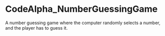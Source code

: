 # CodeAlpha_NumberGuessingGame
A number guessing game where the
computer randomly selects a number, and the
player has to guess it.
